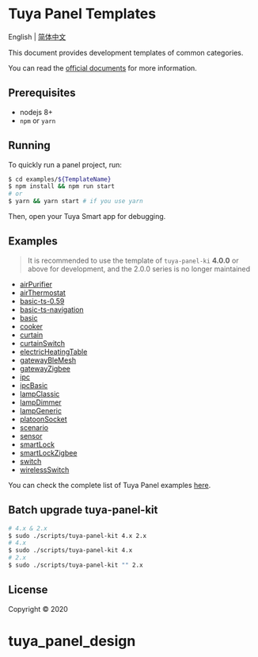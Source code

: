# Tuya Panel Templates

English | [简体中文](./README-zh_CN.md)

This document provides development templates of common categories.

You can read the [official documents](https://developer.tuya.com/en/docs/iot) for more information.

## Prerequisites

- nodejs 8+
- `npm` or `yarn`

## Running

To quickly run a panel project, run:

```bash
$ cd examples/${TemplateName}
$ npm install && npm run start
# or
$ yarn && yarn start # if you use yarn
```

Then, open your Tuya Smart app for debugging.

## Examples

> It is recommended to use the template of `tuya-panel-ki` **4.0.0** or above for development, and the 2.0.0 series is no longer maintained

- [airPurifier](./examples/airPurifier)
- [airThermostat](./examples/airThermostat)
- [basic-ts-0.59](./examples/basic-ts-0.59)
- [basic-ts-navigation](./examples/basic-ts-navigation)
- [basic](./examples/basic)
- [cooker](./examples/cooker)
- [curtain](./examples/curtain)
- [curtainSwitch](./examples/curtainSwitch)
- [electricHeatingTable](./examples/electricHeatingTable)
- [gatewayBleMesh](./examples/gatewayBleMesh)
- [gatewayZigbee](./examples/gatewayZigbee)
- [ipc](./examples/ipc)
- [ipcBasic](./examples/ipcBasic)
- [lampClassic](./examples/lampClassic)
- [lampDimmer](./examples/lampDimmer)
- [lampGeneric](./examples/lampGeneric)
- [platoonSocket](./examples/platoonSocket)
- [scenario](./examples/scenario)
- [sensor](./examples/sensor)
- [smartLock](./examples/smartLock)
- [smartLockZigbee](./examples/smartLockZigbee)
- [switch](./examples/switch)
- [wirelessSwitch](./examples/wirelessSwitch)

You can check the complete list of Tuya Panel examples [here](./examples).

## Batch upgrade tuya-panel-kit

```sh
# 4.x & 2.x
$ sudo ./scripts/tuya-panel-kit 4.x 2.x
# 4.x
$ sudo ./scripts/tuya-panel-kit 4.x
# 2.x
$ sudo ./scripts/tuya-panel-kit "" 2.x
```

## License

Copyright © 2020
# tuya_panel_design
